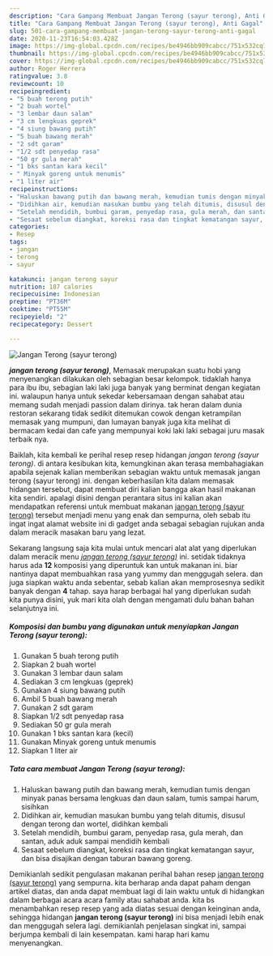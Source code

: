 ```yaml
---
description: "Cara Gampang Membuat Jangan Terong (sayur terong), Anti Gagal"
title: "Cara Gampang Membuat Jangan Terong (sayur terong), Anti Gagal"
slug: 501-cara-gampang-membuat-jangan-terong-sayur-terong-anti-gagal
date: 2020-11-23T16:54:03.428Z
image: https://img-global.cpcdn.com/recipes/be4946bb909cabcc/751x532cq70/jangan-terong-sayur-terong-foto-resep-utama.jpg
thumbnail: https://img-global.cpcdn.com/recipes/be4946bb909cabcc/751x532cq70/jangan-terong-sayur-terong-foto-resep-utama.jpg
cover: https://img-global.cpcdn.com/recipes/be4946bb909cabcc/751x532cq70/jangan-terong-sayur-terong-foto-resep-utama.jpg
author: Roger Herrera
ratingvalue: 3.8
reviewcount: 10
recipeingredient:
- "5 buah terong putih"
- "2 buah wortel"
- "3 lembar daun salam"
- "3 cm lengkuas geprek"
- "4 siung bawang putih"
- "5 buah bawang merah"
- "2 sdt garam"
- "1/2 sdt penyedap rasa"
- "50 gr gula merah"
- "1 bks santan kara kecil"
- " Minyak goreng untuk menumis"
- "1 liter air"
recipeinstructions:
- "Haluskan bawang putih dan bawang merah, kemudian tumis dengan minyak panas bersama lengkuas dan daun salam, tumis sampai harum, sisihkan"
- "Didihkan air, kemudian masukan bumbu yang telah ditumis, disusul dengan terong dan wortel, didihkan kembali"
- "Setelah mendidih, bumbui garam, penyedap rasa, gula merah, dan santan, aduk aduk sampai mendidih kembali"
- "Sesaat sebelum diangkat, koreksi rasa dan tingkat kematangan sayur, dan bisa disajikan dengan taburan bawang goreng."
categories:
- Resep
tags:
- jangan
- terong
- sayur

katakunci: jangan terong sayur 
nutrition: 187 calories
recipecuisine: Indonesian
preptime: "PT36M"
cooktime: "PT55M"
recipeyield: "2"
recipecategory: Dessert

---
```



![Jangan Terong (sayur terong)](https://img-global.cpcdn.com/recipes/be4946bb909cabcc/751x532cq70/jangan-terong-sayur-terong-foto-resep-utama.jpg)

<b><i>jangan terong (sayur terong)</i></b>, Memasak merupakan suatu hobi yang menyenangkan dilakukan oleh sebagian besar kelompok. tidaklah hanya para ibu ibu, sebagian laki laki juga banyak yang berminat dengan kegiatan ini. walaupun hanya untuk sekedar kebersamaan dengan sahabat atau memang sudah menjadi passion dalam dirinya. tak heran dalam dunia restoran sekarang tidak sedikit ditemukan cowok dengan ketrampilan memasak yang mumpuni, dan lumayan banyak juga kita melihat di bermacam kedai dan cafe yang mempunyai koki laki laki sebagai juru masak terbaik nya.



Baiklah, kita kembali ke perihal resep resep hidangan <i>jangan terong (sayur terong)</i>. di antara kesibukan kita, kemungkinan akan terasa membahagiakan apabila sejenak kalian memberikan sebagian waktu untuk memasak jangan terong (sayur terong) ini. dengan keberhasilan kita dalam memasak hidangan tersebut, dapat membuat diri kalian bangga akan hasil makanan kita sendiri. apalagi disini dengan perantara situs ini kalian akan mendapatkan referensi untuk membuat makanan <u>jangan terong (sayur terong)</u> tersebut menjadi menu yang enak dan sempurna, oleh sebab itu ingat ingat alamat website ini di gadget anda sebagai sebagian rujukan anda dalam meracik masakan baru yang lezat.


Sekarang langsung saja kita mulai untuk mencari alat alat yang diperlukan dalam meracik menu <u><i>jangan terong (sayur terong)</i></u> ini. setidak tidaknya harus ada <b>12</b> komposisi yang diperuntuk kan untuk makanan ini. biar nantinya dapat membuahkan rasa yang yummy dan menggugah selera. dan juga siapkan waktu anda sebentar, sebab kalian akan memprosesnya sedikit banyak dengan <b>4</b> tahap. saya harap berbagai hal yang diperlukan sudah kita punya disini, yuk mari kita olah dengan mengamati dulu bahan bahan selanjutnya ini.

<!--inarticleads1-->

##### Komposisi dan bumbu yang digunakan untuk menyiapkan Jangan Terong (sayur terong):

1. Gunakan 5 buah terong putih
1. Siapkan 2 buah wortel
1. Gunakan 3 lembar daun salam
1. Sediakan 3 cm lengkuas (geprek)
1. Gunakan 4 siung bawang putih
1. Ambil 5 buah bawang merah
1. Gunakan 2 sdt garam
1. Siapkan 1/2 sdt penyedap rasa
1. Sediakan 50 gr gula merah
1. Gunakan 1 bks santan kara (kecil)
1. Gunakan  Minyak goreng untuk menumis
1. Siapkan 1 liter air




<!--inarticleads2-->

##### Tata cara membuat Jangan Terong (sayur terong):

1. Haluskan bawang putih dan bawang merah, kemudian tumis dengan minyak panas bersama lengkuas dan daun salam, tumis sampai harum, sisihkan
1. Didihkan air, kemudian masukan bumbu yang telah ditumis, disusul dengan terong dan wortel, didihkan kembali
1. Setelah mendidih, bumbui garam, penyedap rasa, gula merah, dan santan, aduk aduk sampai mendidih kembali
1. Sesaat sebelum diangkat, koreksi rasa dan tingkat kematangan sayur, dan bisa disajikan dengan taburan bawang goreng.




Demikianlah sedikit pengulasan makanan perihal bahan resep <u>jangan terong (sayur terong)</u> yang sempurna. kita berharap anda dapat paham dengan artikel diatas, dan anda dapat membuat lagi di lain waktu untuk di hidangkan dalam berbagai acara acara family atau sahabat anda. kita bs menambahkan resep resep yang ada diatas sesuai dengan keinginan anda, sehingga hidangan <b>jangan terong (sayur terong)</b> ini bisa menjadi lebih enak dan menggugah selera lagi. demikianlah penjelasan singkat ini, sampai berjumpa kembali di lain kesempatan. kami harap hari kamu menyenangkan.

